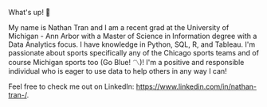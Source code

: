 What's up! 👋 

My name is Nathan Tran and I am a recent grad at the University of Michigan - Ann Arbor with a Master of Science in Information degree with a Data Analytics focus. 
I have knowledge in Python, SQL, R, and Tableau. 
I'm passionate about sports specifically any of the Chicago sports teams and of course Michigan sports too (Go Blue! 〽️)! 
I'm a positive and responsible individual who is eager to use data to help others in any way I can!


Feel free to check me out on LinkedIn: https://www.linkedin.com/in/nathan-tran-/.
